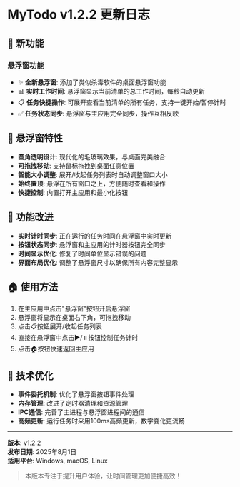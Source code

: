 # MyTodo v1.2.2 更新日志

## 🚀 新功能
### 悬浮窗功能
- ✨ **全新悬浮窗**: 添加了类似杀毒软件的桌面悬浮窗功能
- 📊 **实时工作时间**: 悬浮窗显示当前清单的总工作时间，每秒自动更新
- 📋 **任务快捷操作**: 可展开查看当前清单的所有任务，支持一键开始/暂停计时
- ✅ **任务状态同步**: 悬浮窗与主应用完全同步，操作互相反映

## 🎯 悬浮窗特性
- **圆角透明设计**: 现代化的毛玻璃效果，与桌面完美融合
- **可拖拽移动**: 支持鼠标拖拽到桌面任意位置
- **智能大小调整**: 展开/收起任务列表时自动调整窗口大小
- **始终置顶**: 悬浮在所有窗口之上，方便随时查看和操作
- **快捷控制**: 内置打开主应用和最小化按钮

## 🔧 功能改进
- **实时计时同步**: 正在运行的任务时间在悬浮窗中实时更新
- **按钮状态同步**: 悬浮窗和主应用的计时器按钮完全同步
- **时间显示优化**: 修复了时间单位显示错误的问题
- **界面布局优化**: 调整了悬浮窗尺寸以确保所有内容完整显示

## 🏠 使用方法
1. 在主应用中点击"悬浮窗"按钮开启悬浮窗
2. 悬浮窗将显示在桌面右下角，可拖拽移动
3. 点击📋按钮展开/收起任务列表
4. 直接在悬浮窗中点击▶️/⏸️按钮控制任务计时
5. 点击🏠按钮快速返回主应用

## 🎨 技术优化
- **事件委托机制**: 优化了悬浮窗按钮事件处理
- **内存管理**: 改进了定时器清理和资源管理
- **IPC通信**: 完善了主进程与悬浮窗进程间的通信
- **高频更新**: 运行任务时采用100ms高频更新，数字变化更流畅

---

**版本**: v1.2.2  
**发布日期**: 2025年8月1日  
**适用平台**: Windows, macOS, Linux  

> 本版本专注于提升用户体验，让时间管理更加便捷高效！
